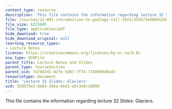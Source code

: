 ```yaml
---
content_type: resource
description: 'This file contains the information regarding lecture 32 Slides: Glaciers.'
file: /courses/12-001-introduction-to-geology-fall-2013/35d573e58b6526babbd1a5c3e6cc689d_MIT12_001F13_Lec32slides.pdf
file_size: 6225605
file_type: application/pdf
hide_download: true
hide_download_original: null
learning_resource_types:
- Lecture Notes
license: https://creativecommons.org/licenses/by-nc-sa/4.0/
ocw_type: OCWFile
parent_title: Lecture Notes and Slides
parent_type: CourseSection
parent_uid: 7a74d241-d2fe-5d87-7f74-7158998d8ed3
resourcetype: Document
title: 'Lecture 32 Slides: Glaciers'
uid: 35d573e5-8b65-26ba-bbd1-a5c3e6cc689d
---
```

This file contains the information regarding lecture 32 Slides: Glaciers.
